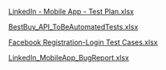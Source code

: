 [LinkedIn - Mobile App - Test Plan.xlsx](https://github.com/AliEleish/Ali-Eleish/files/12751908/LinkedIn.-.Mobile.App.-.Test.Plan.xlsx)


[BestBuy_API_ToBeAutomatedTests.xlsx](https://github.com/AliEleish/Ali-Eleish/files/12751911/BestBuy_API_ToBeAutomatedTests.xlsx)


[Facebook Registration-Login Test Cases.xlsx](https://github.com/AliEleish/Ali-Eleish/files/12751913/Facebook.Registration-Login.Test.Cases.xlsx)


[LinkedIn_MobileApp_BugReport.xlsx](https://github.com/AliEleish/Ali-Eleish/files/12751919/LinkedIn_MobileApp_BugReport.xlsx)
